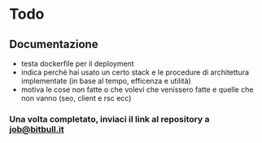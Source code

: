 # Todo

## Documentazione

-   testa dockerfile per il deployment
-   indica perchè hai usato un certo stack e le procedure di architettura implementate (in base al tempo, efficenza e utilità)
-   motiva le cose non fatte o che volevi che venissero fatte e quelle che non vanno (seo, client e rsc ecc)

### Una volta completato, inviaci il link al repository a job@bitbull.it
